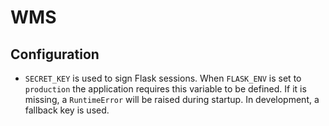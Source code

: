 # WMS

## Configuration

- `SECRET_KEY` is used to sign Flask sessions. When `FLASK_ENV` is set to
  `production` the application requires this variable to be defined. If it is
  missing, a `RuntimeError` will be raised during startup. In development, a
  fallback key is used.

